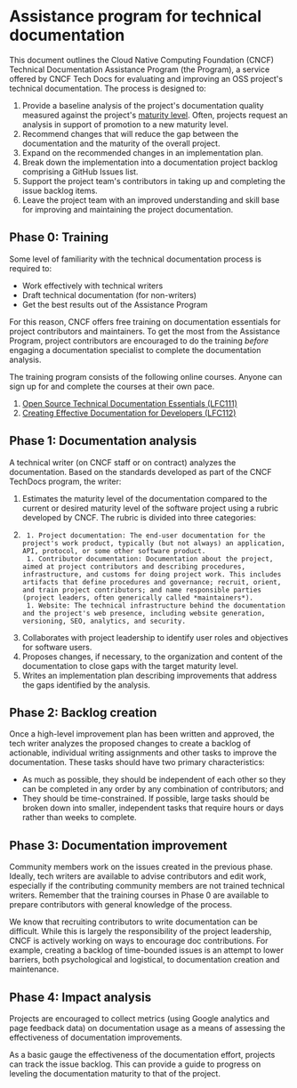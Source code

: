 # Assistance program for technical documentation

This document outlines the Cloud Native Computing Foundation (CNCF) Technical Documentation Assistance Program (the Program), a service offered by CNCF Tech Docs for evaluating and improving an OSS project's technical documentation. The process is designed to:

1. Provide a baseline analysis of the project's documentation quality measured against the project's [maturity level](analysis/analysis-tools/criteria.md). Often, projects request an analysis in support of promotion to a new maturity level.
1. Recommend changes that will reduce the gap between the documentation and the maturity of the overall project.
1. Expand on the recommended changes in an implementation plan.
1. Break down the implementation into a documentation project backlog comprising a GitHub Issues list.
1. Support the project team's contributors in taking up and completing the issue backlog items.
1. Leave the project team with an improved understanding and skill base for improving and maintaining the project documentation.

## Phase 0: Training

Some level of familiarity with the technical documentation process is required to:

- Work effectively with technical writers
- Draft technical documentation (for non-writers)
- Get the best results out of the Assistance Program

For this reason, CNCF offers free training on documentation essentials for project contributors and maintainers. To get the most from the Assistance Program, project contributors are encouraged to do the training *before* engaging a documentation specialist to complete the documentation analysis.

The training program consists of the following online courses. Anyone can sign up for and complete the courses at their own pace.

1. [Open Source Technical Documentation Essentials (LFC111)](https://training.linuxfoundation.org/training/open-source-technical-documentation-essentials-lfc111/)
1. [Creating Effective Documentation for Developers (LFC112)](https://training.linuxfoundation.org/training/creating-effective-documentation-for-developers-lfc112/)

## Phase 1: Documentation analysis

A technical writer (on CNCF staff or on contract) analyzes the documentation. Based on the standards developed as part of the CNCF TechDocs program, the writer:

1. Estimates the maturity level of the documentation compared to the current or desired maturity level of the software project using a rubric developed by CNCF. The rubric is divided into three categories:
2. ```
    1. Project documentation: The end-user documentation for the project's work product, typically (but not always) an application, API, protocol, or some other software product.
    1. Contributor documentation: Documentation about the project, aimed at project contributors and describing procedures, infrastructure, and customs for doing project work. This includes artifacts that define procedures and governance; recruit, orient, and train project contributors; and name responsible parties (project leaders, often generically called *maintainers*).
    1. Website: The technical infrastructure behind the documentation and the project's web presence, including website generation, versioning, SEO, analytics, and security.
1. Collaborates with project leadership to identify user roles and objectives for software users. 
1. Proposes changes, if necessary, to the organization and content of the documentation to close gaps with the target maturity level.
1. Writes an implementation plan describing improvements that address the gaps identified by the analysis.

## Phase 2: Backlog creation

Once a high-level improvement plan has been written and approved, the tech writer analyzes the proposed changes to create a backlog of actionable, individual writing assignments and other tasks to improve the documentation. These tasks should have two primary characteristics:
- As much as possible, they should be independent of each other so they can be completed in any order by any combination of contributors; and
- They should be time-constrained. If possible, large tasks should be broken down into smaller, independent tasks that require hours or days rather than weeks to complete.

## Phase 3: Documentation improvement

Community members work on the issues created in the previous phase. Ideally, tech writers are available to advise contributors and edit work, especially if the contributing community members are not trained technical writers. Remember that the training courses in Phase 0 are available to prepare contributors with general knowledge of the process.

We know that recruiting contributors to write documentation can be difficult. While this is largely the responsibility of the project leadership, CNCF is actively working on ways to encourage doc contributions. For example, creating a backlog of time-bounded issues is an attempt to lower barriers, both psychological and logistical, to documentation creation and maintenance. 

## Phase 4: Impact analysis

Projects are encouraged to collect metrics (using Google analytics and page feedback data) on documentation usage as a means of assessing the effectiveness of documentation improvements.

As a basic gauge the effectiveness of the documentation effort, projects can track the issue backlog. This can provide a guide to progress on leveling the documentation maturity to that of the project.
